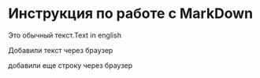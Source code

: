 # Инструкция по работе с MarkDown

Это обычный текст.Text in english

Добавили текст через браузер

добавили еще строку через браузер
